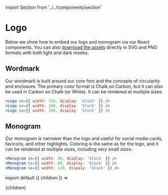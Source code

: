 import Section from '../../components/section'

# Logo

Below we show how to embed our logo and monogram via our React components. You can also [download the assets]() directly in SVG and PNG formats with both light and dark modes.

## Wordmark

Our wordmark is built around our core font and the concepts of circularity and enclosure. The primary color format is Chalk on Carbon, but it can also be used in Carbon on Chalk (or White). It can be rendered at multiple sizes.

```jsx live
<Logo sx={{ width: 150, display: 'block' }} />
<Logo sx={{ width: 200, display: 'block' }} />
<Logo sx={{ width: 300, display: 'block' }} />
```

## Monogram

Our monogram is narrower than the logo and useful for social media cards, favicons, and other highlights. Coloring is the same as for the logo, and it can be rendered at multiple sizes, including very small sizes.

```jsx live
<Monogram sx={{ width: 40, display: 'block' }} />
<Monogram sx={{ width: 80, display: 'block' }} />
<Monogram sx={{ width: 120, dispaly: 'block' }} />
```

export default ({ children }) => <Section name='logo'>{children}</Section>
